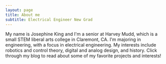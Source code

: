 ```yaml
---
layout: page
title: About me
subtitle: Electrical Engineer New Grad
---
```


My name is Josephine King and I'm a senior at Harvey Mudd, which is a small STEM liberal arts college in Claremont, CA. I'm majoring in engineering, with a focus in electrical engineering. My interests include robotics and control theory, digital and analog design, and history. Click through my blog to read about some of my favorite projects and interests!

